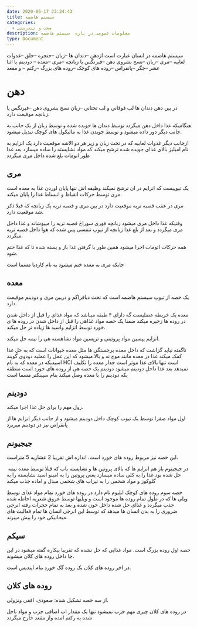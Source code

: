 ```yaml
---
date: 2020-06-17 23:24:43
title: سیستم هاضمه
categories:
  - صحت و تندرستی
description: معلومات عمومی در باره  سیستم هاضمه
type: Document
---
```


سیستم هاضمه در انسان عبارت است ازدهن –دندان ها –زبان –حنجره –حلق –غدوات لعابیه –مری –زبان –نسج بشروی دهن –فیرنگس یا زبانچه –مری –معده – دودینم یا اثنا عشر –جگر –پانقراس –روده های کوچک –روده های بزرگ –رکتم – و مقعد

# دهن

در بین دهن دندان ها لب فوقانی و لب تحتانی –زبان نسج بشروی دهن –فیرنگس یا زبانچه موقیعت دارد.

هنگامیکه غذا داخل دهن میگردد توسط دندان ها جویده شده و توسط زبان از یک جانب به جانب دیگر دور داده میشود و توسط جویدن غذا به مالیکول های کوچک تبدیل میشود.

ازجانب دیگر غدوات لعابیه که در تحت زبان و زیر هر دو الاشه موقعیت دارد یک انزایم به نام امیلیز بالای غذای جویده شده ترشح میکند که مواد نشایسته را ساده میسازد بعد غذا طور اتومات بلع شده داخل مری میگردد

## مری

یک تیوپیست که انزایم در ان ترشح نمیکند وظیفه اش تنها پایان اوردن غذا به معده است مری توسط حرکات انقباظ و انبساط غذا را پایان میکند.

مری در عقب قصبه تریه موقعیت دارد در بین مری و قصبه تریه یک زبانچه که قبلا ذکر شد موقعیت دارد.

وقتیکه غذا داخل مری میشود زبانچه فوری سوراخ قصبه تریه را میپوشاند و غذا داخل مری میگردد و بعد از بلع غذا زبانچه از تیوپ تنفسی پس شده که هوا داخل قصبه تریه میگردد.

همه حرکات اتومات اجرا میشود همین طور با گرفتن غذا باز و بسته شده تا که غذا ختم شود.

جایکه مری به معده ختم میشود به نام کاردیا مسما است

## معده

یک حصه از تیوپ سیستم هاضمه است که تحت دیافراگم و دربین مری و دودینم موقیعت دارد.

معده یک خریطه عضلیست گه دارای ۴ طبقه میباشد که مواد غذای را قبل از داخل شدن در روده ها زخیره میکند ضمنا یک حصه مواد غذاهی را قبل از داخل شدن در روده ها ی خورد توسط انزایم واسید ها زیاده تر حل میکند.

انزایم پپسین مواد پروتینی و ترپسین مواد نشاهسنه هی را نیمه حل میکند.

ناگفته نباید گزاشت که داخل معده برجستگی ها مثل معده حیوانات است که به حل غذا کمک میکند غذا در معده مانند موج ته و بالا میشود که این عمل را عملیه دودوی گویند اسیدیکه در معده که به نام HCl است تنها بالای غذا موثر است جدار معده را تکلیف نمیدهد بعد غذا داخل دودینم میشود دودینم یک حصه هی از روده های خورد است منطقه یکه دودینم را با معده وصل میکند بنام سپینکتر مسما است

## دودینم

رول مهم را برای حل غذا اجرا میکند.

اول مواد صفرا توسط یک تیوب کوچک داخل دودینم میشود و از جانب ذیگر انزایم ها از پانقراص نیز در دودینم میریزد

## جیجیونم

این حصه نیز مربوط روده های خورد است. اندازه اش تقریبا 2 عشاریه 5 متراست.

&nbsp;در جیجینوم باز هم انزایم ها که بالای پروتین ها و نشایسته باب که قبلا توسط معده نیمه حل شده بود غذا را به کلی ساده میسازد یعنی پروتین را به امینو اسید نشایسته را به گلوکوز و مواد شحمی را به تیزاب های شحمی مبدل و اماده جذب میکند

حصه سوم روده های کوچک ایلیوم نام دارد در روده های خورد تمام مواد غذای توسط ویلی ها که در طول تمام روده ها موجود است و ویلیها توسط عروق شعریه احاطه شده جذب میگردد و غذای حل شده داخل خون شده و بعد به تمام حجرات رفته انرجی ضروری را به بدن انسان ها میدهد که توسط این انرجی انسان ها تمام فعالیت های میخانیکی خود را پیش میبرند.

## سیکم

حصه اول روده بزرگ است. مواد غذایی که حل نشده که تقریبا بیکاره گفته میشود در این جا داخل روده های کلان میشوند.

در اخر روده های کلان یک روده گک خورد بنام اپندیس است.

## روده های کلان

از سه حصه تشکیل شده: صعودی، افقی ونزولی.

در روده های کلان چیزی مهم جزب نمیشود تنها یک مقدار اب اضافی جزب و مواد ناحل شده به رکتم امده واز مقعد خارج میگردد